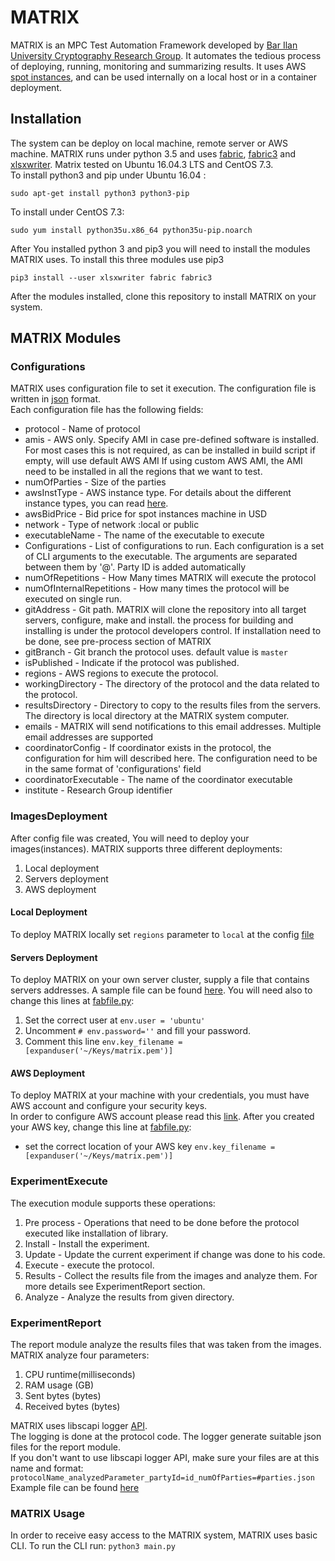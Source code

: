 # MATRIX

MATRIX is an MPC Test Automation Framework developed by [Bar Ilan University Cryptography Research Group](http://crypto.biu.ac.il/).
It automates the tedious process of deploying, running, monitoring and summarizing results.
It uses AWS [spot instances](https://aws.amazon.com/ec2/spot/), and can be used internally on a local host or in a container deployment.


## Installation
The system can be deploy on local machine, remote server or AWS machine.
MATRIX runs under python 3.5 and uses [fabric](https://github.com/fabric/fabric), [fabric3](https://pypi.python.org/pypi/Fabric3/1.10.2) and [xlsxwriter](http://xlsxwriter.readthedocs.io/).
Matrix tested on Ubuntu 16.04.3 LTS and CentOS 7.3.  
To install python3 and pip under Ubuntu 16.04 :

`sudo apt-get install python3 python3-pip`

To install under CentOS 7.3:

`sudo yum install python35u.x86_64 python35u-pip.noarch`

After You installed python 3 and pip3 you will need to install the modules MATRIX uses. To install this three modules use pip3

`pip3 install --user xlsxwriter fabric fabric3`

After the modules installed, clone this repository to install MATRIX on your system.

## MATRIX Modules

### Configurations
MATRIX uses configuration file to set it execution. The configuration file is written in [json](https://en.wikipedia.org/wiki/JSON) format.  
Each configuration file has the following fields:
* protocol - Name of protocol
* amis - AWS only. Specify AMI in case pre-defined software is installed. For most cases this is not required, as can be installed in build script
if empty, will use default AWS AMI
If using custom AWS AMI, the AMI need to be installed in all the regions that we want to test. 
* numOfParties - Size of the parties
* awsInstType - AWS instance type. For details about the different instance types, you can read [here](https://aws.amazon.com/ec2/instance-types/).
* awsBidPrice - Bid price for spot instances machine in USD
* network - Type of network :local or public
* executableName - The name of the executable to execute
* Configurations - List of configurations to run. Each configuration is a set of CLI arguments to the executable. The arguments are separated between them by '@'. Party ID is added automatically
* numOfRepetitions - How Many times MATRIX will execute the protocol
* numOfInternalRepetitions - How many times the protocol will be executed on single run.
* gitAddress -  Git path. MATRIX will clone the repository into all target servers, configure, make and install. the process for building and installing is under the protocol developers control. If installation need to be done, see pre-process section of MATRIX
* gitBranch - Git branch the protocol uses. default value is `master`
* isPublished - Indicate if the protocol was published.
* regions - AWS regions to execute the protocol.
* workingDirectory - The directory of the protocol and the data related to the protocol.
* resultsDirectory - Directory to copy to the results files from the servers. The directory is local directory at the MATRIX system computer.
* emails - MATRIX will send notifications to this email addresses. Multiple email addresses are supported
* coordinatorConfig - If coordinator exists in the protocol, the configuration for him will described here. The configuration need to be in the same format of 'configurations' field
* coordinatorExecutable - The name of the coordinator executable
* institute - Research Group identifier

### ImagesDeployment

After config file was created, You will need to deploy your images(instances). MATRIX supports three different deployments:
1. Local deployment
2. Servers deployment
3. AWS deployment

#### Local Deployment
To deploy MATRIX locally set `regions` parameter to `local` at the config [file](../master/Configurations/Config_BMR.json)

#### Servers Deployment
To deploy MATRIX on your own server cluster, supply a file that contains servers addresses.
A sample file can be found [here](../blob/master/Assets/servers_file).
You will need also to change this lines at [fabfile.py](../master/ExperimentExecute/fabfile.py):
1. Set the correct user at `env.user = 'ubuntu'`
2. Uncomment `# env.password=''` and fill your password.
3. Comment this line `env.key_filename = [expanduser('~/Keys/matrix.pem')]`

#### AWS Deployment
To deploy MATRIX at your machine with your credentials, you must have AWS account and configure your security keys.  
In order to configure AWS account please read this [link](http://docs.aws.amazon.com/sdk-for-java/v1/developer-guide/credentials.html).
After you created your AWS key, change this line at [fabfile.py](../master/ExperimentExecute/fabfile.py):

- set the correct location of your AWS key `env.key_filename = [expanduser('~/Keys/matrix.pem')]`

### ExperimentExecute

The execution module supports these operations:
1. Pre process - Operations that need to be done before the protocol executed like installation of library.
2. Install - Install the experiment.
3. Update - Update the current experiment if change was done to his code.
4. Execute - execute the protocol.
5. Results - Collect the results file from the images and analyze them. For more details see ExperimentReport section.
6. Analyze - Analyze the results from given directory.

### ExperimentReport

The report module analyze the results files that was taken from the images. MATRIX analyze four parameters:
1. CPU runtime(milliseconds)
2. RAM usage (GB)
3. Sent bytes (bytes)
4. Received bytes (bytes)

MATRIX uses libscapi logger [API](https://github.com/cryptobiu/libscapi/blob/dev/include/infra/Measurement.hpp).  
The logging is done at the protocol code. The logger generate suitable json files for the report module.  
If you don't want to use libscapi logger API, make sure your files are at this name and format:   
`protocolName_analyzedParameter_partyId=id_numOfParties=#parties.json`  
Example file can be found [here](../master/Assets/MPCHonestMajorityNoTriples_cpu_partyId=0_numOfParties=3.json)


### MATRIX Usage

In order to receive easy access to the MATRIX system, MATRIX uses basic CLI. To run the CLI run: `python3 main.py` 
